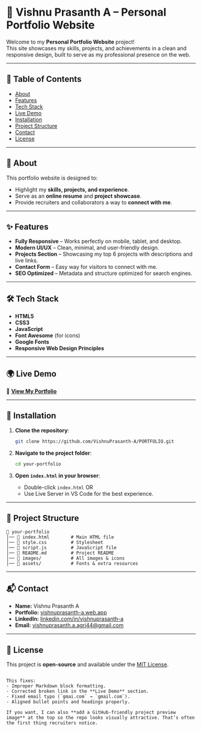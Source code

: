 # 🌟 Vishnu Prasanth A – Personal Portfolio Website

Welcome to my **Personal Portfolio Website** project!  
This site showcases my skills, projects, and achievements in a clean and responsive design, built to serve as my professional presence on the web.

---

## 📜 Table of Contents
- [About](#about)
- [Features](#features)
- [Tech Stack](#tech-stack)
- [Live Demo](#live-demo)
- [Installation](#installation)
- [Project Structure](#project-structure)
- [Contact](#contact)
- [License](#license)

---

## 📌 About
This portfolio website is designed to:
- Highlight my **skills, projects, and experience**.
- Serve as an **online resume** and **project showcase**.
- Provide recruiters and collaborators a way to **connect with me**.

---

## ✨ Features
- **Fully Responsive** – Works perfectly on mobile, tablet, and desktop.
- **Modern UI/UX** – Clean, minimal, and user-friendly design.
- **Projects Section** – Showcasing my top 6 projects with descriptions and live links.
- **Contact Form** – Easy way for visitors to connect with me.
- **SEO Optimized** – Metadata and structure optimized for search engines.

---

## 🛠 Tech Stack
- **HTML5**
- **CSS3**
- **JavaScript**
- **Font Awesome** (for icons)
- **Google Fonts**
- **Responsive Web Design Principles**

---

## 🌍 Live Demo
🔗 **[View My Portfolio](https://vishnuprasanth-a.web.app/)**

---

## 🚀 Installation

1. **Clone the repository**:
   ```bash
   git clone https://github.com/VishnuPrasanth-A/PORTFOLIO.git
   
2. **Navigate to the project folder**:

   ```bash
   cd your-portfolio
   ```

3. **Open `index.html` in your browser**:

   * Double-click `index.html`
     OR
   * Use Live Server in VS Code for the best experience.

---

## 📂 Project Structure

```
📁 your-portfolio
│── 📄 index.html        # Main HTML file
│── 📄 style.css         # Stylesheet
│── 📄 script.js         # JavaScript file
│── 📄 README.md         # Project README
│── 📁 images/           # All images & icons
│── 📁 assets/           # Fonts & extra resources
```

---

## 📬 Contact

* **Name:** Vishnu Prasanth A
* **Portfolio:** [vishnuprasanth-a.web.app](https://vishnuprasanth-a.web.app)
* **LinkedIn:** [linkedin.com/in/vishnuprasanth-a](https://linkedin.com/in/vishnuprasanth-a)
* **Email:** [vishnuprasanth.a.agri44@gmail.com](mailto:vishnuprasanth.a.agri44@gmail.com)

---

## 📄 License

This project is **open-source** and available under the [MIT License](LICENSE).

```

This fixes:
- Improper Markdown block formatting.
- Corrected broken link in the **Live Demo** section.
- Fixed email typo (`gmai.com` → `gmail.com`).
- Aligned bullet points and headings properly.

If you want, I can also **add a GitHub-friendly project preview image** at the top so the repo looks visually attractive. That’s often the first thing recruiters notice.
```

